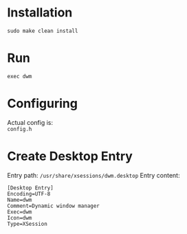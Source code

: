 # Installation
```sudo make clean install```
# Run
```exec dwm```
# Configuring
Actual config is:  
```config.h```
# Create Desktop Entry
Entry path: 
```/usr/share/xsessions/dwm.desktop```
Entry content:
```
[Desktop Entry]
Encoding=UTF-8
Name=dwm
Comment=Dynamic window manager
Exec=dwm
Icon=dwm
Type=XSession
```

